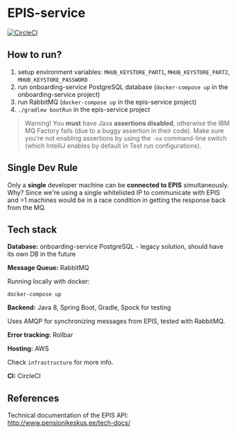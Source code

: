 # EPIS-service

[![CircleCI](https://circleci.com/gh/TulevaEE/epis-service/tree/master.svg?style=shield)](https://circleci.com/gh/TulevaEE/epis-service/tree/master)

## How to run?

1. setup environment variables: `MHUB_KEYSTORE_PART1`, `MHUB_KEYSTORE_PART2`, `MHUB_KEYSTORE_PASSWORD`
2. run onboarding-service PostgreSQL database (`docker-compose up`  in the onboarding-service project)
3. run RabbitMQ (`docker-compose up` in the epis-service project)
4. `./gradlew bootRun` in the epis-service project

> Warning! You __must__ have Java __assertions disabled__, otherwise the IBM MQ Factory fails (due to a buggy assertion in their code). Make sure you're not enabling assertions by using the `-ea` command-line switch (which IntelliJ enables by default in Test run configurations).

## Single Dev Rule

Only a __single__ developer machine can be __connected to EPIS__ simultaneously. Why? Since we're using a single whitelisted IP to communicate with EPIS and >1 machines would be in a race condition in getting the response back from the MQ.

## Tech stack

**Database:**
onboarding-service PostgreSQL - legacy solution, should have its own DB in the future

**Message Queue:**
RabbitMQ

Running locally with docker:
```
docker-compose up
```

**Backend:**
Java 8, Spring Boot, Gradle, Spock for testing

Uses AMQP for synchronizing messages from EPIS, tested with RabbitMQ.

**Error tracking:**
Rollbar

**Hosting:**
AWS

Check `infrastructure` for more info.

**CI:**
CircleCI

## References

Technical documentation of the EPIS API: http://www.pensionikeskus.ee/tech-docs/
